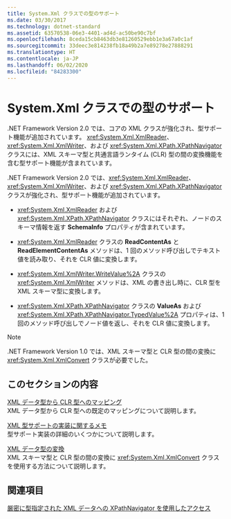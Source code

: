 ```yaml
---
title: System.Xml クラスでの型のサポート
ms.date: 03/30/2017
ms.technology: dotnet-standard
ms.assetid: 63570538-06e3-4401-ad4d-ac50be90c7bf
ms.openlocfilehash: 8ceda15cb8463db3e81260529ebb1e3a67a0c1af
ms.sourcegitcommit: 33deec3e814238fb18a49b2a7e89278e27888291
ms.translationtype: HT
ms.contentlocale: ja-JP
ms.lasthandoff: 06/02/2020
ms.locfileid: "84283300"
---
```

# <a name="type-support-in-the-systemxml-classes"></a>System.Xml クラスでの型のサポート
.NET Framework Version 2.0 では、コアの XML クラスが強化され、型サポート機能が追加されています。 <xref:System.Xml.XmlReader>、<xref:System.Xml.XmlWriter>、および <xref:System.Xml.XPath.XPathNavigator> クラスには、XML スキーマ型と共通言語ランタイム (CLR) 型の間の変換機能を含む型サポート機能が含まれています。  
  
 .NET Framework Version 2.0 では、<xref:System.Xml.XmlReader>、<xref:System.Xml.XmlWriter>、および <xref:System.Xml.XPath.XPathNavigator> クラスが強化され、型サポート機能が追加されています。  
  
- <xref:System.Xml.XmlReader> および <xref:System.Xml.XPath.XPathNavigator> クラスにはそれぞれ、ノードのスキーマ情報を返す **SchemaInfo** プロパティが含まれています。  
  
- <xref:System.Xml.XmlReader> クラスの **ReadContentAs** と **ReadElementContentAs** メソッドは、1 回のメソッド呼び出しでテキスト値を読み取り、それを CLR 値に変換します。  
  
- <xref:System.Xml.XmlWriter.WriteValue%2A> クラスの <xref:System.Xml.XmlWriter> メソッドは、XML の書き出し時に、CLR 型を XML スキーマ型に変換します。  
  
- <xref:System.Xml.XPath.XPathNavigator> クラスの **ValueAs** および <xref:System.Xml.XPath.XPathNavigator.TypedValue%2A> プロパティは、1 回のメソッド呼び出しでノード値を返し、それを CLR 値に変換します。  
  
> [!NOTE]
> .NET Framework Version 1.0 では、XML スキーマ型と CLR 型の間の変換に <xref:System.Xml.XmlConvert> クラスが必要でした。  
  
## <a name="in-this-section"></a>このセクションの内容  
 [XML データ型から CLR 型へのマッピング](mapping-xml-data-types-to-clr-types.md)  
 XML データ型から CLR 型への既定のマッピングについて説明します。  
  
 [XML 型サポートの実装に関するメモ](xml-type-support-implementation-notes.md)  
 型サポート実装の詳細のいくつかについて説明します。  
  
 [XML データ型の変換](conversion-of-xml-data-types.md)  
 XML スキーマ型と CLR 型の間の変換に <xref:System.Xml.XmlConvert> クラスを使用する方法について説明します。  
  
## <a name="related-sections"></a>関連項目  
 [厳密に型指定された XML データへの XPathNavigator を使用したアクセス](accessing-strongly-typed-xml-data-using-xpathnavigator.md)
